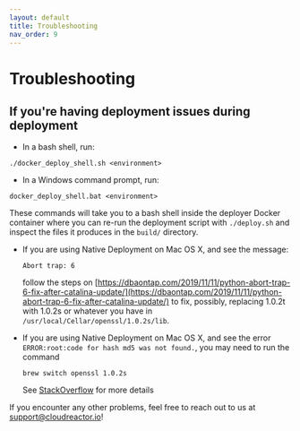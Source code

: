 ```yaml
---
layout: default
title: Troubleshooting
nav_order: 9
---
```


# Troubleshooting

## If you're having deployment issues during deployment
  - In a bash shell, run:
  ```
  ./docker_deploy_shell.sh <environment>
  ```
  - In a Windows command prompt, run:   
  ```
  docker_deploy_shell.bat <environment>
  ```
  These commands will take you to a bash shell inside the deployer Docker container where you can re-run the deployment script with `./deploy.sh` and inspect the files it produces in the `build/` directory.

* If you are using Native Deployment on Mac OS X, and see the message:

  `Abort trap: 6`

    follow the steps on [https://dbaontap.com/2019/11/11/python-abort-trap-6-fix-after-catalina-update/](https://dbaontap.com/2019/11/11/python-abort-trap-6-fix-after-catalina-update/) to fix, possibly, replacing 1.0.2t with 1.0.2s or whatever you have in `/usr/local/Cellar/openssl/1.0.2s/lib`.

* If you are using Native Deployment on Mac OS X, and see the error `ERROR:root:code for hash md5 was not found.`, you may need to
run the command

    `brew switch openssl 1.0.2s`

    See [StackOverflow](https://stackoverflow.com/questions/59269208/errorrootcode-for-hash-md5-was-not-found-when-using-any-hg-mercurial-command) for more details   

If you encounter any other problems, feel free to reach out to us at support@cloudreactor.io!